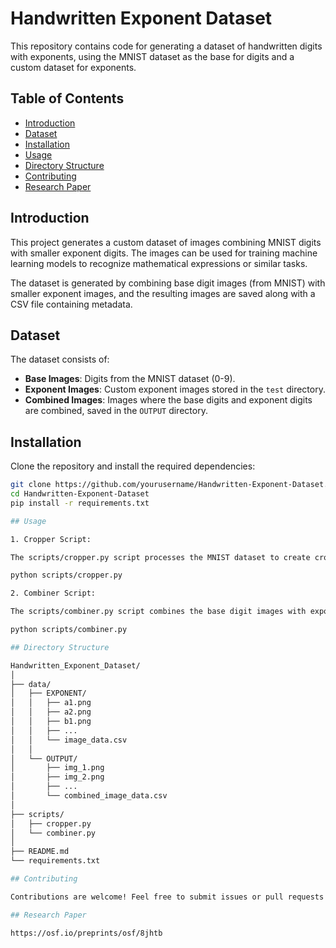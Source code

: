 # Handwritten Exponent Dataset

This repository contains code for generating a dataset of handwritten digits with exponents, using the MNIST dataset as the base for digits and a custom dataset for exponents.

## Table of Contents

- [Introduction](#introduction)
- [Dataset](#dataset)
- [Installation](#installation)
- [Usage](#usage)
- [Directory Structure](#directory-structure)
- [Contributing](#contributing)
- [Research Paper](#research-paper)

## Introduction

This project generates a custom dataset of images combining MNIST digits with smaller exponent digits. The images can be used for training machine learning models to recognize mathematical expressions or similar tasks.

The dataset is generated by combining base digit images (from MNIST) with smaller exponent images, and the resulting images are saved along with a CSV file containing metadata.

## Dataset

The dataset consists of:

- **Base Images**: Digits from the MNIST dataset (0-9).
- **Exponent Images**: Custom exponent images stored in the `test` directory.
- **Combined Images**: Images where the base digits and exponent digits are combined, saved in the `OUTPUT` directory.

## Installation

Clone the repository and install the required dependencies:

```bash
git clone https://github.com/yourusername/Handwritten-Exponent-Dataset.git
cd Handwritten-Exponent-Dataset
pip install -r requirements.txt

## Usage

1. Cropper Script:

The scripts/cropper.py script processes the MNIST dataset to create cropped images of the digits and save them in the data/EXPONENT directory.

python scripts/cropper.py

2. Combiner Script:

The scripts/combiner.py script combines the base digit images with exponent images and saves the resulting images in the data/OUTPUT directory.

python scripts/combiner.py

## Directory Structure

Handwritten_Exponent_Dataset/
│
├── data/
│   ├── EXPONENT/
│   │   ├── a1.png
│   │   ├── a2.png
│   │   ├── b1.png
│   │   ├── ...
│   │   └── image_data.csv
│   │
│   └── OUTPUT/
│       ├── img_1.png
│       ├── img_2.png
│       ├── ...
│       └── combined_image_data.csv
│
├── scripts/
│   ├── cropper.py
│   └── combiner.py
│
├── README.md
└── requirements.txt

## Contributing

Contributions are welcome! Feel free to submit issues or pull requests.

## Research Paper

https://osf.io/preprints/osf/8jhtb

